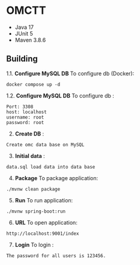 # OMCTT


- Java 17
- JUnit 5
- Maven 3.8.6


## Building

1.1. **Configure MySQL DB** To configure db (Docker):

```
docker compose up -d
```

1.2. **Configure MySQL DB** To configure db :

```
Port: 3308
host: localhost
username: root
password: root
```
2. **Create DB** :
```
Create omc data base on MySQL
```

3. **Initial data** :
```
data.sql load data into data base
```

4. **Package** To package application:
```
./mvnw clean package
```

5. **Run** To run application:

```
./mvnw spring-boot:run
```

6. **URL** To open application:

```
http://localhost:9001/index
```

7. **Login** To login :

```
The password for all users is 123456.
```




